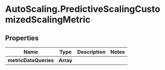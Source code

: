 # AutoScaling.PredictiveScalingCustomizedScalingMetric

## Properties

Name | Type | Description | Notes
------------ | ------------- | ------------- | -------------
**metricDataQueries** | **Array** |  | 


